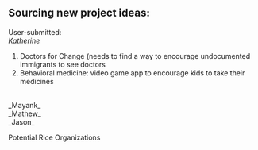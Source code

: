 ## Sourcing new project ideas:

User-submitted: <br>
_Katherine_ <br>
<ol>
<li>Doctors for Change (needs to find a way to encourage undocumented immigrants to see doctors</li>
<li>Behavioral medicine: video game app to encourage kids to take their medicines</li>
</ol> 
<br>
_Mayank_
<br>
_Mathew_
<br>
_Jason_
<br>

Potential Rice Organizations
